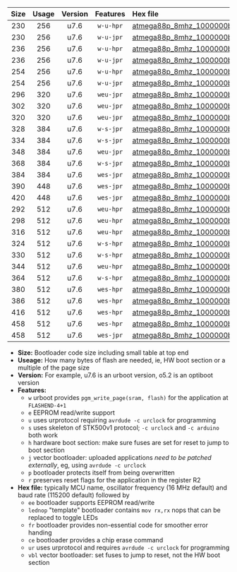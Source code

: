 |Size|Usage|Version|Features|Hex file|
|:-:|:-:|:-:|:-:|:--|
|230|256|u7.6|`w-u-hpr`|[atmega88p_8mhz_1000000bps_ur.hex](https://raw.githubusercontent.com/stefanrueger/urboot/main//atmega88p_8mhz_1000000bps_ur.hex)|
|230|256|u7.6|`w-u-jpr`|[atmega88p_8mhz_1000000bps_ur_vbl.hex](https://raw.githubusercontent.com/stefanrueger/urboot/main//atmega88p_8mhz_1000000bps_ur_vbl.hex)|
|236|256|u7.6|`w-u-hpr`|[atmega88p_8mhz_1000000bps_lednop_ur.hex](https://raw.githubusercontent.com/stefanrueger/urboot/main//atmega88p_8mhz_1000000bps_lednop_ur.hex)|
|236|256|u7.6|`w-u-jpr`|[atmega88p_8mhz_1000000bps_lednop_ur_vbl.hex](https://raw.githubusercontent.com/stefanrueger/urboot/main//atmega88p_8mhz_1000000bps_lednop_ur_vbl.hex)|
|254|256|u7.6|`w-u-hpr`|[atmega88p_8mhz_1000000bps_lednop_fr_ur.hex](https://raw.githubusercontent.com/stefanrueger/urboot/main//atmega88p_8mhz_1000000bps_lednop_fr_ur.hex)|
|254|256|u7.6|`w-u-jpr`|[atmega88p_8mhz_1000000bps_lednop_fr_ur_vbl.hex](https://raw.githubusercontent.com/stefanrueger/urboot/main//atmega88p_8mhz_1000000bps_lednop_fr_ur_vbl.hex)|
|296|320|u7.6|`weu-jpr`|[atmega88p_8mhz_1000000bps_ee_ur_vbl.hex](https://raw.githubusercontent.com/stefanrueger/urboot/main//atmega88p_8mhz_1000000bps_ee_ur_vbl.hex)|
|302|320|u7.6|`weu-jpr`|[atmega88p_8mhz_1000000bps_ee_lednop_ur_vbl.hex](https://raw.githubusercontent.com/stefanrueger/urboot/main//atmega88p_8mhz_1000000bps_ee_lednop_ur_vbl.hex)|
|320|320|u7.6|`weu-jpr`|[atmega88p_8mhz_1000000bps_ee_lednop_fr_ur_vbl.hex](https://raw.githubusercontent.com/stefanrueger/urboot/main//atmega88p_8mhz_1000000bps_ee_lednop_fr_ur_vbl.hex)|
|328|384|u7.6|`w-s-jpr`|[atmega88p_8mhz_1000000bps_vbl.hex](https://raw.githubusercontent.com/stefanrueger/urboot/main//atmega88p_8mhz_1000000bps_vbl.hex)|
|334|384|u7.6|`w-s-jpr`|[atmega88p_8mhz_1000000bps_lednop_vbl.hex](https://raw.githubusercontent.com/stefanrueger/urboot/main//atmega88p_8mhz_1000000bps_lednop_vbl.hex)|
|348|384|u7.6|`weu-jpr`|[atmega88p_8mhz_1000000bps_ee_lednop_fr_ce_ur_vbl.hex](https://raw.githubusercontent.com/stefanrueger/urboot/main//atmega88p_8mhz_1000000bps_ee_lednop_fr_ce_ur_vbl.hex)|
|368|384|u7.6|`w-s-jpr`|[atmega88p_8mhz_1000000bps_lednop_fr_vbl.hex](https://raw.githubusercontent.com/stefanrueger/urboot/main//atmega88p_8mhz_1000000bps_lednop_fr_vbl.hex)|
|384|384|u7.6|`wes-jpr`|[atmega88p_8mhz_1000000bps_ee_vbl.hex](https://raw.githubusercontent.com/stefanrueger/urboot/main//atmega88p_8mhz_1000000bps_ee_vbl.hex)|
|390|448|u7.6|`wes-jpr`|[atmega88p_8mhz_1000000bps_ee_lednop_vbl.hex](https://raw.githubusercontent.com/stefanrueger/urboot/main//atmega88p_8mhz_1000000bps_ee_lednop_vbl.hex)|
|420|448|u7.6|`wes-jpr`|[atmega88p_8mhz_1000000bps_ee_lednop_fr_vbl.hex](https://raw.githubusercontent.com/stefanrueger/urboot/main//atmega88p_8mhz_1000000bps_ee_lednop_fr_vbl.hex)|
|292|512|u7.6|`weu-hpr`|[atmega88p_8mhz_1000000bps_ee_ur.hex](https://raw.githubusercontent.com/stefanrueger/urboot/main//atmega88p_8mhz_1000000bps_ee_ur.hex)|
|298|512|u7.6|`weu-hpr`|[atmega88p_8mhz_1000000bps_ee_lednop_ur.hex](https://raw.githubusercontent.com/stefanrueger/urboot/main//atmega88p_8mhz_1000000bps_ee_lednop_ur.hex)|
|316|512|u7.6|`weu-hpr`|[atmega88p_8mhz_1000000bps_ee_lednop_fr_ur.hex](https://raw.githubusercontent.com/stefanrueger/urboot/main//atmega88p_8mhz_1000000bps_ee_lednop_fr_ur.hex)|
|324|512|u7.6|`w-s-hpr`|[atmega88p_8mhz_1000000bps.hex](https://raw.githubusercontent.com/stefanrueger/urboot/main//atmega88p_8mhz_1000000bps.hex)|
|330|512|u7.6|`w-s-hpr`|[atmega88p_8mhz_1000000bps_lednop.hex](https://raw.githubusercontent.com/stefanrueger/urboot/main//atmega88p_8mhz_1000000bps_lednop.hex)|
|344|512|u7.6|`weu-hpr`|[atmega88p_8mhz_1000000bps_ee_lednop_fr_ce_ur.hex](https://raw.githubusercontent.com/stefanrueger/urboot/main//atmega88p_8mhz_1000000bps_ee_lednop_fr_ce_ur.hex)|
|364|512|u7.6|`w-s-hpr`|[atmega88p_8mhz_1000000bps_lednop_fr.hex](https://raw.githubusercontent.com/stefanrueger/urboot/main//atmega88p_8mhz_1000000bps_lednop_fr.hex)|
|380|512|u7.6|`wes-hpr`|[atmega88p_8mhz_1000000bps_ee.hex](https://raw.githubusercontent.com/stefanrueger/urboot/main//atmega88p_8mhz_1000000bps_ee.hex)|
|386|512|u7.6|`wes-hpr`|[atmega88p_8mhz_1000000bps_ee_lednop.hex](https://raw.githubusercontent.com/stefanrueger/urboot/main//atmega88p_8mhz_1000000bps_ee_lednop.hex)|
|416|512|u7.6|`wes-hpr`|[atmega88p_8mhz_1000000bps_ee_lednop_fr.hex](https://raw.githubusercontent.com/stefanrueger/urboot/main//atmega88p_8mhz_1000000bps_ee_lednop_fr.hex)|
|458|512|u7.6|`wes-hpr`|[atmega88p_8mhz_1000000bps_ee_lednop_fr_ce.hex](https://raw.githubusercontent.com/stefanrueger/urboot/main//atmega88p_8mhz_1000000bps_ee_lednop_fr_ce.hex)|
|458|512|u7.6|`wes-jpr`|[atmega88p_8mhz_1000000bps_ee_lednop_fr_ce_vbl.hex](https://raw.githubusercontent.com/stefanrueger/urboot/main//atmega88p_8mhz_1000000bps_ee_lednop_fr_ce_vbl.hex)|

- **Size:** Bootloader code size including small table at top end
- **Useage:** How many bytes of flash are needed, ie, HW boot section or a multiple of the page size
- **Version:** For example, u7.6 is an urboot version, o5.2 is an optiboot version
- **Features:**
  + `w` urboot provides `pgm_write_page(sram, flash)` for the application at `FLASHEND-4+1`
  + `e` EEPROM read/write support
  + `u` uses urprotocol requiring `avrdude -c urclock` for programming
  + `s` uses skeleton of STK500v1 protocol; `-c urclock` and `-c arduino` both work
  + `h` hardware boot section: make sure fuses are set for reset to jump to boot section
  + `j` vector bootloader: uploaded applications *need to be patched externally*, eg, using `avrdude -c urclock`
  + `p` bootloader protects itself from being overwritten
  + `r` preserves reset flags for the application in the register R2
- **Hex file:** typically MCU name, oscillator frequency (16 MHz default) and baud rate (115200 default) followed by
  + `ee` bootloader supports EEPROM read/write
  + `lednop` "template" bootloader contains `mov rx,rx` nops that can be replaced to toggle LEDs
  + `fr` bootloader provides non-essential code for smoother error handing
  + `ce` bootloader provides a chip erase command
  + `ur` uses urprotocol and requires `avrdude -c urclock` for programming
  + `vbl` vector bootloader: set fuses to jump to reset, not the HW boot section
